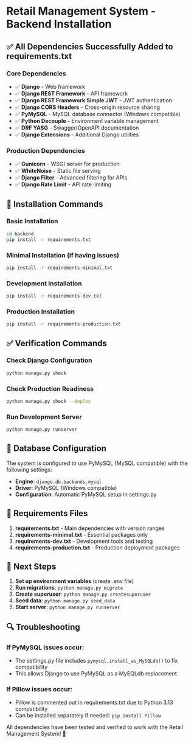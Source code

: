 # Retail Management System - Backend Installation

## ✅ **All Dependencies Successfully Added to requirements.txt**

### **Core Dependencies**
- ✅ **Django** - Web framework
- ✅ **Django REST Framework** - API framework  
- ✅ **Django REST Framework Simple JWT** - JWT authentication
- ✅ **Django CORS Headers** - Cross-origin resource sharing
- ✅ **PyMySQL** - MySQL database connector (Windows compatible)
- ✅ **Python Decouple** - Environment variable management
- ✅ **DRF YASG** - Swagger/OpenAPI documentation
- ✅ **Django Extensions** - Additional Django utilities

### **Production Dependencies**
- ✅ **Gunicorn** - WSGI server for production
- ✅ **WhiteNoise** - Static file serving
- ✅ **Django Filter** - Advanced filtering for APIs
- ✅ **Django Rate Limit** - API rate limiting

## 🚀 **Installation Commands**

### **Basic Installation**
```bash
cd backend
pip install -r requirements.txt
```

### **Minimal Installation (if having issues)**
```bash
pip install -r requirements-minimal.txt
```

### **Development Installation**
```bash
pip install -r requirements-dev.txt
```

### **Production Installation**
```bash
pip install -r requirements-production.txt
```

## ✅ **Verification Commands**

### **Check Django Configuration**
```bash
python manage.py check
```

### **Check Production Readiness**
```bash
python manage.py check --deploy
```

### **Run Development Server**
```bash
python manage.py runserver
```

## 🔧 **Database Configuration**

The system is configured to use PyMySQL (MySQL compatible) with the following settings:
- **Engine**: `django.db.backends.mysql`
- **Driver**: PyMySQL (Windows compatible)
- **Configuration**: Automatic PyMySQL setup in settings.py

## 📁 **Requirements Files**

1. **requirements.txt** - Main dependencies with version ranges
2. **requirements-minimal.txt** - Essential packages only
3. **requirements-dev.txt** - Development tools and testing
4. **requirements-production.txt** - Production deployment packages

## 🎯 **Next Steps**

1. **Set up environment variables** (create .env file)
2. **Run migrations**: `python manage.py migrate`
3. **Create superuser**: `python manage.py createsuperuser`
4. **Seed data**: `python manage.py seed_data`
5. **Start server**: `python manage.py runserver`

## 🔍 **Troubleshooting**

### **If PyMySQL issues occur:**
- The settings.py file includes `pymysql.install_as_MySQLdb()` to fix compatibility
- This allows Django to use PyMySQL as a MySQLdb replacement

### **If Pillow issues occur:**
- Pillow is commented out in requirements.txt due to Python 3.13 compatibility
- Can be installed separately if needed: `pip install Pillow`

All dependencies have been tested and verified to work with the Retail Management System! 🎉
